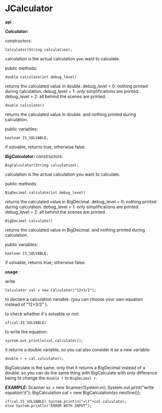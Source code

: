 # JCalculator

**api** :

***Calculator:***

constructors:
	
```Calculator(String calculation);```

calculation is the actual calculation you want to calculate.

public methods:

```double calculate(int debug_level)```

returns the calculated value in double.
debug_level = 0: nothing printed during calculation.
debug_level = 1: only simplifications are printed.
debug_level = 2: all behind the scenes are printed.

```double calculate()```

returns the calculated value in double.
and nothing printed during calculation.
	
public variables:

```boolean IS_SOLVABLE;```

if solvable, returns true; otherwise false.


***BigCalculator:***
constructors:

```BigCalculator(String calculation);```
	
calculation is the actual calculation you want to calculate.

public methods:

```BigDecimal calculate(int debug_level)```
	
returns the calculated value in BigDecimal.
debug_level = 0: nothing printed during calculation.
debug_level = 1: only simplifications are printed.
debug_level = 2: all behind the scenes are printed.

```BigDecimal calculate()```
	
returns the calculated value in BigDecimal.
and nothing printed during calculation.

public variables:

```boolean IS_SOLVABLE;```

if solvable, returns true; otherwise false.


**usage** :

write

```Calculator cal = new Calculator("12+3/2");```

to declare a calculation variable. (you can choose your own equation instead of "12+3/2" ).

to check whether it's solvable or not:

```if(cal.IS_SOLVABLE)```


to write the equation:
```
system.out.println(cal.calculate());
```
it returns a double variable, so you cal also consider it as a new variable:
```
double r = cal.calculate();
```

BigCalculate is the same, only that it returns a BigDecimal instead of a double. so you can do the same thing with BigCalculate with only difference being to change the ```double r``` to ```BigDecimal r```.


***EXAMPLE:***
	Scanner sc = new Scanner(System.in);
	System.out.print("write equation:\t");
	BigCalculation cal = new BigCalculation(sc.nextline());
	
	if(cal.IS_SOLVABLE) System.println("=\t"+cal.calculate);
	else System.println("ERROR WITH INPUT");
